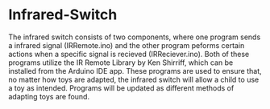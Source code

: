 # Infrared-Switch
The infrared switch consists of two components, where one program sends a infrared signal (IRRemote.ino) and the other program peforms certain actions when a specific signal is recieved (IRReciever.ino). Both of these programs utilize the IR Remote Library by Ken Shirriff, which can be installed from the Arduino IDE app. These programs are used to ensure that, no matter how toys are adapted, the infrared switch will allow a child to use a toy as intended. Programs will be updated as different methods of adapting toys are found.
